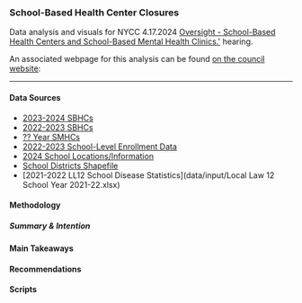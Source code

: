### School-Based Health Center Closures
Data analysis and visuals for NYCC 4.17.2024 [Oversight - School-Based Health Centers and School-Based Mental Health Clinics.']([https://legistar.council.nyc.gov/MeetingDetail.aspx?From=Alert&ID=980028&GUID=239563C5-9CA2-44A7-8E1D-A970A0556192](https://legistar.council.nyc.gov/MeetingDetail.aspx?ID=1183298&GUID=67BBB5EB-F168-4D9C-9198-190A0F6CC6BC&Options=info|&Search=)) hearing.

An associated webpage for this analysis can be found [on the council website](https://council.nyc.gov/data/school-based-health-center-closures/): 

***  


#### Data Sources 
- [2023-2024 SBHCs](https://www.schools.nyc.gov/docs/default-source/default-document-library/list-of-nyc-school-based-health-centers-english)
- [2022-2023 SBHCs](https://web.archive.org/web/20230811024348/https://www.schools.nyc.gov/docs/default-source/default-document-library/list-of-nyc-school-based-health-centers-english)
- [?? Year SMHCs](data/input/mental-health-services-landscape-english.xlsx)
- [2022-2023 School-Level Enrollment Data](data/input/demographic-snapshot-2018-19-to-2022-23-(public).xlsx)
- [2024 School Locations/Information](data/input/Schooldata_24.csv)
- [School Districts Shapefile](https://data.cityofnewyork.us/api/geospatial/r8nu-ymqj?method=export&format=Shapefile)
- [2021-2022 LL12 School Disease Statistics](data/input/Local Law 12 School Year 2021-22.xlsx)


#### Methodology 

##### Summary & Intention

#### Main Takeaways


#### Recommendations


#### Scripts
